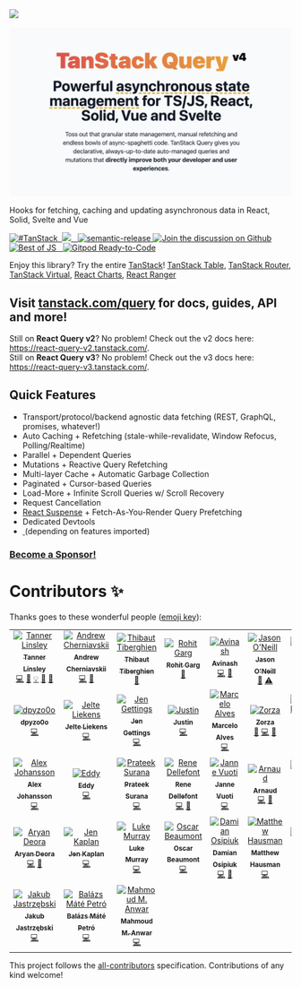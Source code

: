 <img src="https://static.scarf.sh/a.png?x-pxid=be2d8a11-9712-4c1d-9963-580b2d4fb133" />

![TanStack Query Header](https://github.com/TanStack/query/raw/beta/media/repo-header.png)

Hooks for fetching, caching and updating asynchronous data in React, Solid, Svelte and Vue

<a href="https://twitter.com/intent/tweet?button_hashtag=TanStack" target="\_parent">
  <img alt="#TanStack" src="https://img.shields.io/twitter/url?color=%2308a0e9&label=%23TanStack&style=social&url=https%3A%2F%2Ftwitter.com%2Fintent%2Ftweet%3Fbutton_hashtag%3DTanStack">
</a><a href="https://discord.com/invite/WrRKjPJ" target="\_parent">
  <img alt="" src="https://img.shields.io/badge/Discord-TanStack-%235865F2" />
</a><a href="https://github.com/TanStack/query/actions?query=workflow%3A%22react-query+tests%22">
<img src="https://github.com/TanStack/query/workflows/react-query%20tests/badge.svg" />
</a><a href="https://www.npmjs.com/package/@tanstack/query-core" target="\_parent">
  <img alt="" src="https://img.shields.io/npm/dm/@tanstack/query-core.svg" />
</a><a href="https://bundlephobia.com/package/@tanstack/react-query@latest" target="\_parent">
  <img alt="" src="https://badgen.net/bundlephobia/minzip/@tanstack/react-query" />
</a><a href="#badge">
    <img alt="semantic-release" src="https://img.shields.io/badge/%20%20%F0%9F%93%A6%F0%9F%9A%80-semantic--release-e10079.svg">
  </a><a href="https://github.com/TanStack/query/discussions">
  <img alt="Join the discussion on Github" src="https://img.shields.io/badge/Github%20Discussions%20%26%20Support-Chat%20now!-blue" />
</a><a href="https://bestofjs.org/projects/tanstack-query"><img alt="Best of JS" src="https://img.shields.io/endpoint?url=https://bestofjs-serverless.now.sh/api/project-badge?fullName=TanStack%2Fquery%26since=daily" /></a><a href="https://github.com/TanStack/query/" target="\_parent">
  <img alt="" src="https://img.shields.io/github/stars/TanStack/query.svg?style=social&label=Star" />
</a><a href="https://twitter.com/tannerlinsley" target="\_parent">
  <img alt="" src="https://img.shields.io/twitter/follow/tannerlinsley.svg?style=social&label=Follow" />
</a> <a href="https://gitpod.io/from-referrer/">
  <img src="https://img.shields.io/badge/Gitpod-Ready--to--Code-blue?logo=gitpod" alt="Gitpod Ready-to-Code"/>
</a>

Enjoy this library? Try the entire [TanStack](https://tanstack.com)! [TanStack Table](https://github.com/TanStack/table), [TanStack Router](https://github.com/tanstack/router), [TanStack Virtual](https://github.com/tanstack/virtual), [React Charts](https://github.com/TanStack/react-charts), [React Ranger](https://github.com/TanStack/ranger)

## Visit [tanstack.com/query](https://tanstack.com/query) for docs, guides, API and more!

Still on **React Query v2**? No problem! Check out the v2 docs here: https://react-query-v2.tanstack.com/. <br />
Still on **React Query v3**? No problem! Check out the v3 docs here: https://react-query-v3.tanstack.com/.

## Quick Features

- Transport/protocol/backend agnostic data fetching (REST, GraphQL, promises, whatever!)
- Auto Caching + Refetching (stale-while-revalidate, Window Refocus, Polling/Realtime)
- Parallel + Dependent Queries
- Mutations + Reactive Query Refetching
- Multi-layer Cache + Automatic Garbage Collection
- Paginated + Cursor-based Queries
- Load-More + Infinite Scroll Queries w/ Scroll Recovery
- Request Cancellation
- [React Suspense](https://reactjs.org/docs/concurrent-mode-suspense.html) + Fetch-As-You-Render Query Prefetching
- Dedicated Devtools
- <a href="https://bundlephobia.com/package/@tanstack/react-query@latest" target="\_parent">
  <img alt="" src="https://badgen.net/bundlephobia/minzip/@tanstack/react-query" />
  </a> (depending on features imported)

### [Become a Sponsor!](https://github.com/sponsors/tannerlinsley/)

# Contributors ✨

Thanks goes to these wonderful people ([emoji key](https://allcontributors.org/docs/en/emoji-key)):

<!-- ALL-CONTRIBUTORS-LIST:START - Do not remove or modify this section -->
<!-- prettier-ignore-start -->
<!-- markdownlint-disable -->
<table>
  <tbody>
    <tr>
      <td align="center"><a href="https://tannerlinsley.com"><img src="https://avatars0.githubusercontent.com/u/5580297?v=4?s=100" width="100px;" alt="Tanner Linsley"/><br /><sub><b>Tanner Linsley</b></sub></a><br /><a href="https://github.com/TanStack/query/commits?author=tannerlinsley" title="Code">💻</a> <a href="#ideas-tannerlinsley" title="Ideas, Planning, & Feedback">🤔</a> <a href="#example-tannerlinsley" title="Examples">💡</a> <a href="#maintenance-tannerlinsley" title="Maintenance">🚧</a> <a href="https://github.com/TanStack/query/pulls?q=is%3Apr+reviewed-by%3Atannerlinsley" title="Reviewed Pull Requests">👀</a></td>
      <td align="center"><a href="http://cherniavskii.com"><img src="https://avatars2.githubusercontent.com/u/13808724?v=4?s=100" width="100px;" alt="Andrew Cherniavskii"/><br /><sub><b>Andrew Cherniavskii</b></sub></a><br /><a href="https://github.com/TanStack/query/commits?author=cherniavskii" title="Code">💻</a> <a href="https://github.com/TanStack/query/issues?q=author%3Acherniavskii" title="Bug reports">🐛</a></td>
      <td align="center"><a href="http://twitter.com/tibotiber"><img src="https://avatars3.githubusercontent.com/u/5635553?v=4?s=100" width="100px;" alt="Thibaut Tiberghien"/><br /><sub><b>Thibaut Tiberghien</b></sub></a><br /><a href="https://github.com/TanStack/query/commits?author=tibotiber" title="Documentation">📖</a></td>
      <td align="center"><a href="https://github.com/gargroh"><img src="https://avatars3.githubusercontent.com/u/42495927?v=4?s=100" width="100px;" alt="Rohit Garg"/><br /><sub><b>Rohit Garg</b></sub></a><br /><a href="#tool-gargroh" title="Tools">🔧</a></td>
      <td align="center"><a href="https://github.com/Avi98"><img src="https://avatars1.githubusercontent.com/u/26133749?v=4?s=100" width="100px;" alt="Avinash"/><br /><sub><b>Avinash</b></sub></a><br /><a href="https://github.com/TanStack/query/commits?author=Avi98" title="Code">💻</a> <a href="https://github.com/TanStack/query/issues?q=author%3AAvi98" title="Bug reports">🐛</a></td>
      <td align="center"><a href="https://github.com/CreativeTechGuy"><img src="https://avatars1.githubusercontent.com/u/12002072?v=4?s=100" width="100px;" alt="Jason O'Neill"/><br /><sub><b>Jason O'Neill</b></sub></a><br /><a href="#maintenance-CreativeTechGuy" title="Maintenance">🚧</a> <a href="https://github.com/TanStack/query/commits?author=CreativeTechGuy" title="Tests">⚠️</a></td>
      <td align="center"><a href="http://fb.me/yz"><img src="https://avatars3.githubusercontent.com/u/14841421?v=4?s=100" width="100px;" alt="Jack Zhao"/><br /><sub><b>Jack Zhao</b></sub></a><br /><a href="https://github.com/TanStack/query/commits?author=bugzpodder" title="Code">💻</a> <a href="https://github.com/TanStack/query/issues?q=author%3Abugzpodder" title="Bug reports">🐛</a></td>
    </tr>
    <tr>
      <td align="center"><a href="https://github.com/dpyzo0o"><img src="https://avatars1.githubusercontent.com/u/24768249?v=4?s=100" width="100px;" alt="dpyzo0o"/><br /><sub><b>dpyzo0o</b></sub></a><br /><a href="https://github.com/TanStack/query/commits?author=dpyzo0o" title="Code">💻</a></td>
      <td align="center"><a href="https://github.com/jelteliekens"><img src="https://avatars1.githubusercontent.com/u/3418474?v=4?s=100" width="100px;" alt="Jelte Liekens"/><br /><sub><b>Jelte Liekens</b></sub></a><br /><a href="https://github.com/TanStack/query/commits?author=jelteliekens" title="Code">💻</a></td>
      <td align="center"><a href="https://github.com/jgettings"><img src="https://avatars0.githubusercontent.com/u/4183742?v=4?s=100" width="100px;" alt="Jen Gettings"/><br /><sub><b>Jen Gettings</b></sub></a><br /><a href="https://github.com/TanStack/query/commits?author=jgettings" title="Code">💻</a></td>
      <td align="center"><a href="https://github.com/justincy"><img src="https://avatars2.githubusercontent.com/u/1037458?v=4?s=100" width="100px;" alt="Justin"/><br /><sub><b>Justin</b></sub></a><br /><a href="https://github.com/TanStack/query/commits?author=justincy" title="Code">💻</a></td>
      <td align="center"><a href="http://www.marceloalves.com"><img src="https://avatars1.githubusercontent.com/u/216782?v=4?s=100" width="100px;" alt="Marcelo Alves"/><br /><sub><b>Marcelo Alves</b></sub></a><br /><a href="https://github.com/TanStack/query/commits?author=MarceloAlves" title="Code">💻</a></td>
      <td align="center"><a href="https://github.com/zorzysty"><img src="https://avatars0.githubusercontent.com/u/5398733?v=4?s=100" width="100px;" alt="Zorza"/><br /><sub><b>Zorza</b></sub></a><br /><a href="https://github.com/TanStack/query/issues?q=author%3Azorzysty" title="Bug reports">🐛</a> <a href="https://github.com/TanStack/query/commits?author=zorzysty" title="Code">💻</a> <a href="https://github.com/TanStack/query/commits?author=zorzysty" title="Documentation">📖</a></td>
      <td align="center"><a href="https://tkdodo.eu"><img src="https://avatars0.githubusercontent.com/u/1021430?v=4?s=100" width="100px;" alt="Dominik Dorfmeister"/><br /><sub><b>Dominik Dorfmeister</b></sub></a><br /><a href="https://github.com/TanStack/query/commits?author=tkdodo" title="Code">💻</a> <a href="https://github.com/TanStack/query/commits?author=tkdodo" title="Documentation">📖</a> <a href="#maintenance-tkdodo" title="Maintenance">🚧</a> <a href="#question-tkdodo" title="Answering Questions">💬</a> <a href="https://github.com/TanStack/query/pulls?q=is%3Apr+reviewed-by%3Atkdodo" title="Reviewed Pull Requests">👀</a></td>
    </tr>
    <tr>
      <td align="center"><a href="https://katt.dev"><img src="https://avatars.githubusercontent.com/u/459267?v=4?s=100" width="100px;" alt="Alex Johansson"/><br /><sub><b>Alex Johansson</b></sub></a><br /><a href="https://github.com/TanStack/query/commits?author=KATT" title="Code">💻</a></td>
      <td align="center"><a href="http://www.eddyvinck.nl"><img src="https://avatars.githubusercontent.com/u/23434753?v=4?s=100" width="100px;" alt="Eddy"/><br /><sub><b>Eddy</b></sub></a><br /><a href="https://github.com/TanStack/query/commits?author=EddyVinck" title="Code">💻</a></td>
      <td align="center"><a href="http://prateeksurana.me"><img src="https://avatars.githubusercontent.com/u/21277179?v=4?s=100" width="100px;" alt="Prateek Surana"/><br /><sub><b>Prateek Surana</b></sub></a><br /><a href="https://github.com/TanStack/query/commits?author=prateek3255" title="Code">💻</a></td>
      <td align="center"><a href="https://github.com/babycourageous"><img src="https://avatars.githubusercontent.com/u/14936212?v=4?s=100" width="100px;" alt="Rene Dellefont"/><br /><sub><b>Rene Dellefont</b></sub></a><br /><a href="https://github.com/TanStack/query/commits?author=babycourageous" title="Code">💻</a> <a href="https://github.com/TanStack/query/commits?author=babycourageous" title="Documentation">📖</a></td>
      <td align="center"><a href="https://github.com/jvuoti"><img src="https://avatars.githubusercontent.com/u/3702781?v=4?s=100" width="100px;" alt="Janne Vuoti"/><br /><sub><b>Janne Vuoti</b></sub></a><br /><a href="https://github.com/TanStack/query/commits?author=jvuoti" title="Code">💻</a></td>
      <td align="center"><a href="http://seaviewlab.com"><img src="https://avatars.githubusercontent.com/u/20332397?v=4?s=100" width="100px;" alt="Arnaud"/><br /><sub><b>Arnaud</b></sub></a><br /><a href="https://github.com/TanStack/query/commits?author=arnaudbzn" title="Code">💻</a> <a href="https://github.com/TanStack/query/commits?author=arnaudbzn" title="Documentation">📖</a></td>
      <td align="center"><a href="https://github.com/zrwsk"><img src="https://avatars.githubusercontent.com/u/9089600?v=4?s=100" width="100px;" alt="Jakub Żurawski"/><br /><sub><b>Jakub Żurawski</b></sub></a><br /><a href="https://github.com/TanStack/query/commits?author=zrwsk" title="Documentation">📖</a></td>
    </tr>
    <tr>
      <td align="center"><a href="http://www.aryandeora.com"><img src="https://avatars.githubusercontent.com/u/45807386?v=4?s=100" width="100px;" alt="Aryan Deora"/><br /><sub><b>Aryan Deora</b></sub></a><br /><a href="https://github.com/TanStack/query/commits?author=ardeora" title="Code">💻</a> <a href="#maintenance-ardeora" title="Maintenance">🚧</a></td>
      <td align="center"><a href="https://github.com/jennyckaplan"><img src="https://avatars.githubusercontent.com/u/25395806?v=4?s=100" width="100px;" alt="Jen Kaplan"/><br /><sub><b>Jen Kaplan</b></sub></a><br /><a href="https://github.com/TanStack/query/commits?author=jennyckaplan" title="Code">💻</a></td>
      <td align="center"><a href="https://lukesmurray.com/"><img src="https://avatars.githubusercontent.com/u/34020210?v=4?s=100" width="100px;" alt="Luke Murray"/><br /><sub><b>Luke Murray</b></sub></a><br /><a href="https://github.com/TanStack/query/commits?author=lukesmurray" title="Code">💻</a></td>
      <td align="center"><a href="https://otbeaumont.me"><img src="https://avatars.githubusercontent.com/u/21004798?v=4?s=100" width="100px;" alt="Oscar Beaumont"/><br /><sub><b>Oscar Beaumont</b></sub></a><br /><a href="https://github.com/TanStack/query/commits?author=oscartbeaumont" title="Code">💻</a></td>
      <td align="center"><a href="https://github.com/DamianOsipiuk"><img src="https://avatars.githubusercontent.com/u/28151934?v=4?s=100" width="100px;" alt="Damian Osipiuk"/><br /><sub><b>Damian Osipiuk</b></sub></a><br /><a href="https://github.com/TanStack/query/commits?author=DamianOsipiuk" title="Code">💻</a> <a href="#maintenance-DamianOsipiuk" title="Maintenance">🚧</a></td>
      <td align="center"><a href="https://www.linkedin.com/in/matthew-hausman/"><img src="https://avatars.githubusercontent.com/u/25216513?v=4?s=100" width="100px;" alt="Matthew Hausman"/><br /><sub><b>Matthew Hausman</b></sub></a><br /><a href="https://github.com/TanStack/query/commits?author=matthewhausman" title="Code">💻</a></td>
      <td align="center"><a href="https://github.com/Newbie012"><img src="https://avatars.githubusercontent.com/u/10504365?v=4?s=100" width="100px;" alt="Eliya Cohen"/><br /><sub><b>Eliya Cohen</b></sub></a><br /><a href="https://github.com/TanStack/query/commits?author=Newbie012" title="Code">💻</a></td>
    </tr>
    <tr>
      <td align="center"><a href="https://kubajastrz.com"><img src="https://avatars.githubusercontent.com/u/6443113?v=4?s=100" width="100px;" alt="Jakub Jastrzębski"/><br /><sub><b>Jakub Jastrzębski</b></sub></a><br /><a href="https://github.com/TanStack/query/commits?author=KubaJastrz" title="Code">💻</a></td>
      <td align="center"><a href="https://github.com/balazsmatepetro"><img src="https://avatars.githubusercontent.com/u/1608725?v=4?s=100" width="100px;" alt="Balázs Máté Petró"/><br /><sub><b>Balázs Máté Petró</b></sub></a><br /><a href="https://github.com/TanStack/query/commits?author=balazsmatepetro" title="Code">💻</a></td>
      <td align="center"><a href="http://linkedin.com/in/mamoanwar97/"><img src="https://avatars.githubusercontent.com/u/36894846?v=4?s=100" width="100px;" alt="Mahmoud M. Anwar"/><br /><sub><b>Mahmoud M. Anwar</b></sub></a><br /><a href="https://github.com/TanStack/query/commits?author=Mamoanwar97" title="Code">💻</a></td>
    </tr>
  </tbody>
</table>

<!-- markdownlint-restore -->
<!-- prettier-ignore-end -->

<!-- ALL-CONTRIBUTORS-LIST:END -->

This project follows the [all-contributors](https://github.com/all-contributors/all-contributors) specification. Contributions of any kind welcome!

<!-- Use the force, Luke -->
